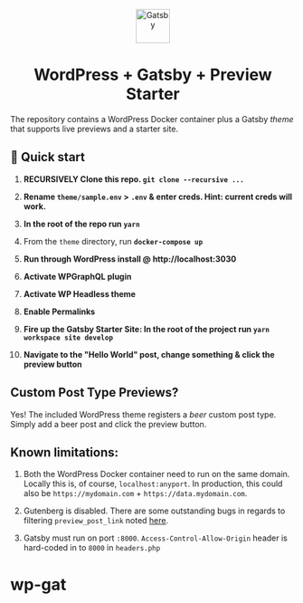 <p align="center">
  <a href="https://www.gatsbyjs.org">
    <img alt="Gatsby" src="https://www.gatsbyjs.org/monogram.svg" width="60" />
  </a>
</p>
<h1 align="center">
 WordPress + Gatsby + Preview Starter
</h1>

The repository contains a WordPress Docker container plus a Gatsby _theme_ that supports live previews and a starter site.

## 🚀 Quick start

1. **RECURSIVELY Clone this repo. `git clone --recursive ...`**

2. **Rename `theme/sample.env` > `.env` & enter creds. Hint: current creds will work.**

3. **In the root of the repo run `yarn`**

4. From the `theme` directory, run **`docker-compose up`**

5. **Run through WordPress install @ http://localhost:3030**

6. **Activate WPGraphQL plugin**

7. **Activate WP Headless theme**

8. **Enable Permalinks**

9. **Fire up the Gatsby Starter Site: In the root of the project run `yarn workspace site develop`**

10. **Navigate to the "Hello World" post, change something & click the preview button**

## Custom Post Type Previews?

Yes! The included WordPress theme registers a _beer_ custom post type. Simply add a beer post and click the preview button.

## Known limitations:

1. Both the WordPress Docker container need to run on the same domain. Locally this is, of course, `localhost:anyport`. In production, this could also be `https://mydomain.com` + `https://data.mydomain.com`.

2. Gutenberg is disabled. There are some outstanding bugs in regards to filtering `preview_post_link` noted [here](https://github.com/WordPress/gutenberg/issues/13998).

3. Gatsby must run on port `:8000`. `Access-Control-Allow-Origin` header is hard-coded in to `8000` in `headers.php`
# wp-gat
